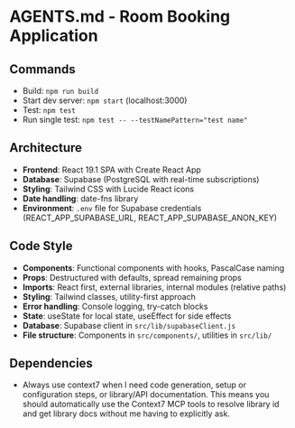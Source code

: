 # AGENTS.md - Room Booking Application

## Commands

- Build: `npm run build`
- Start dev server: `npm start` (localhost:3000)
- Test: `npm test`
- Run single test: `npm test -- --testNamePattern="test name"`

## Architecture

- **Frontend**: React 19.1 SPA with Create React App
- **Database**: Supabase (PostgreSQL with real-time subscriptions)
- **Styling**: Tailwind CSS with Lucide React icons
- **Date handling**: date-fns library
- **Environment**: `.env` file for Supabase credentials (REACT_APP_SUPABASE_URL, REACT_APP_SUPABASE_ANON_KEY)

## Code Style

- **Components**: Functional components with hooks, PascalCase naming
- **Props**: Destructured with defaults, spread remaining props
- **Imports**: React first, external libraries, internal modules (relative paths)
- **Styling**: Tailwind classes, utility-first approach
- **Error handling**: Console logging, try-catch blocks
- **State**: useState for local state, useEffect for side effects
- **Database**: Supabase client in `src/lib/supabaseClient.js`
- **File structure**: Components in `src/components/`, utilities in `src/lib/`

## Dependencies

- Always use context7 when I need code generation, setup or configuration steps, or
  library/API documentation. This means you should automatically use the Context7 MCP
  tools to resolve library id and get library docs without me having to explicitly ask.
